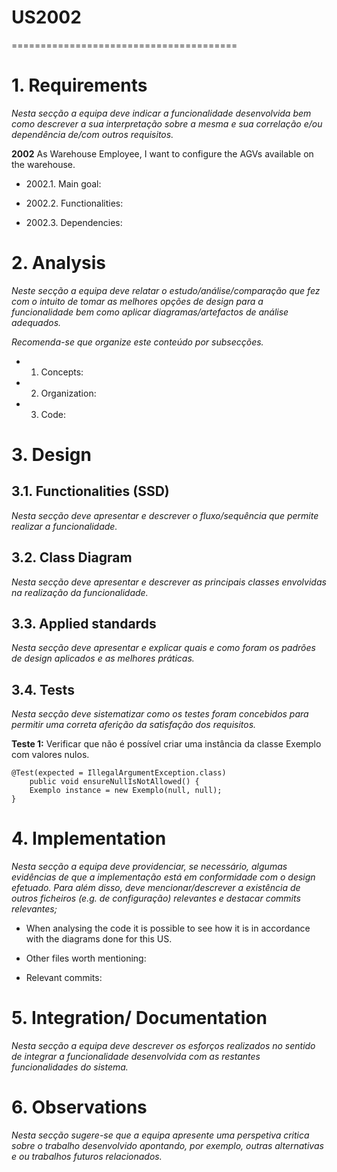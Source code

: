 # US2002
=======================================


# 1. Requirements

*Nesta secção a equipa deve indicar a funcionalidade desenvolvida bem como descrever a sua interpretação sobre a mesma e sua correlação e/ou dependência de/com outros requisitos.*

**2002** As Warehouse Employee, I want to configure the AGVs available on the warehouse.

- 2002.1. Main goal:

- 2002.2. Functionalities:

- 2002.3. Dependencies:

# 2. Analysis

*Neste secção a equipa deve relatar o estudo/análise/comparação que fez com o intuito de tomar as melhores opções de design para a funcionalidade bem como aplicar diagramas/artefactos de análise adequados.*

*Recomenda-se que organize este conteúdo por subsecções.*

- 1. Concepts:

- 2. Organization: 

- 3. Code: 

# 3. Design

## 3.1. Functionalities (SSD)

*Nesta secção deve apresentar e descrever o fluxo/sequência que permite realizar a funcionalidade.*

## 3.2. Class Diagram

*Nesta secção deve apresentar e descrever as principais classes envolvidas na realização da funcionalidade.*

## 3.3. Applied standards

*Nesta secção deve apresentar e explicar quais e como foram os padrões de design aplicados e as melhores práticas.*

## 3.4. Tests 
*Nesta secção deve sistematizar como os testes foram concebidos para permitir uma correta aferição da satisfação dos requisitos.*

**Teste 1:** Verificar que não é possível criar uma instância da classe Exemplo com valores nulos.

	@Test(expected = IllegalArgumentException.class)
		public void ensureNullIsNotAllowed() {
		Exemplo instance = new Exemplo(null, null);
	}

# 4. Implementation

*Nesta secção a equipa deve providenciar, se necessário, algumas evidências de que a implementação está em conformidade com o design efetuado. Para além disso, deve mencionar/descrever a existência de outros ficheiros (e.g. de configuração) relevantes e destacar commits relevantes;*

- When analysing the code it is possible to see how it is in accordance with the diagrams done for this US.

- Other files worth mentioning:

- Relevant commits:


# 5. Integration/ Documentation

*Nesta secção a equipa deve descrever os esforços realizados no sentido de integrar a funcionalidade desenvolvida com as restantes funcionalidades do sistema.*

# 6. Observations

*Nesta secção sugere-se que a equipa apresente uma perspetiva critica sobre o trabalho desenvolvido apontando, por exemplo, outras alternativas e ou trabalhos futuros relacionados.*

